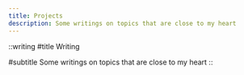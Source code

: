 ```yaml
---
title: Projects
description: Some writings on topics that are close to my heart
---
```


::writing
#title
Writing

#subtitle
Some writings on topics that are close to my heart
::
